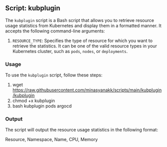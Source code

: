 
## Script: kubplugin

The `kubplugin` script is a Bash script that allows you to retrieve resource usage statistics from Kubernetes and display them in a formatted manner. It accepts the following command-line arguments:

1.  `RESOURCE_TYPE`: Specifies the type of resource for which you want to retrieve the statistics. It can be one of the valid resource types in your Kubernetes cluster, such as `pods`, `nodes`, or `deployments`.

### Usage

To use the `kubplugin` script, follow these steps:
1. wget https://raw.githubusercontent.com/minasyanakk/scripts/main/kubplugin/kubplugin
2. chmod +x kubplugin
3. bash kubplugin pods argocd

### Output

The script will output the resource usage statistics in the following format:

Resource, Namespace, Name, CPU, Memory

